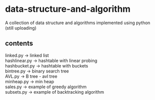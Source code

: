 # data-structure-and-algorithm

A collection of data structure and algorithms implemented using python (still uploading)
## contents
linked.py -> linked list<br /> 
hashlinear.py -> hashtable with linear probing <br /> 
hashbucket.py -> hashtable with buckets<br /> 
bintree.py -> binary search tree<br /> 
AVL.py -> B tree - avl tree<br /> 
minheap.py -> min heap<br /> 
sales.py -> example of greedy algorithm<br /> 
subsets.py -> example of backtracking algorithm
